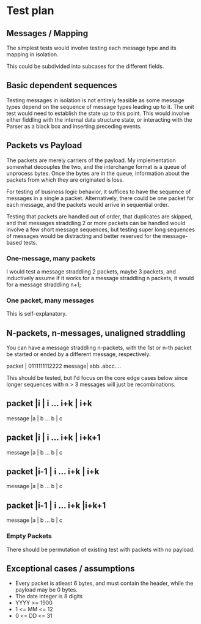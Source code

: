 # Test plan

## Messages / Mapping
The simplest tests would involve
testing each message type and its mapping in isolation.

This could be subdivided into subcases for the different fields.

## Basic dependent sequences
Testing messages in isolation is not entirely feasible as some message types depend on the sequence of message types leading up to it. The unit test would need to establish the state up to this point. This would involve either fiddling with the internal data structure state, 
or interacting with the Parser as a black box and inserting preceding events.

## Packets vs Payload

The packets are merely carriers of the payload. My implementation somewhat decouples the two, and the 
interchange format is a queue of unprocess bytes. Once the bytes are in the queue, information about the packets from which they are originated is loss. 

For testing of business logic behavior, it suffices to have the sequence of messages in a single a packet. Alternatively, there could
be one packet for each message, and the packets would arrive in sequential order.

Testing that packets are handled out of order, that duplicates are skipped, and that messages straddling 2 or more packets can be handled would involve a few short message sequences, but testing super long sequences of messages would be distracting and better reserved for the message-based tests.

### One-message, many packets
I would test a message straddling 2 packets, maybe 3 packets, and inductively assume if it works for a message straddling n packets, it would for a message straddling n+1;

### One packet, many messages

This is self-explanatory.

## N-packets, n-messages, unaligned straddling

You can have a message straddling 
n-packets, with the 1st or n-th packet be started or ended by a different message, respectively.

packet | 0111111112222
message| abb..abcc....

This should be tested, but I'd focus 
on the core edge cases below since 
longer sequences with n > 3 messages will just be recombinations.

packet  |i   | i  ... i+k | i+k
----------------------------
message |a   | b  ...  b  | c

packet  |i   | i  ... i+k | i+k+1
----------------------------
message |a   | b  ...  b  | c

packet  |i-1 | i  ... i+k | i+k
----------------------------
message |a   | b  ...  b  | c

packet  |i-1 | i  ... i+k |i+k+1
----------------------------
message |a   | b  ...  b  | c

### Empty Packets

There should be permutation of existing test with packets with 
no payload.

## Exceptional cases / assumptions

- Every packet is atleast 6 bytes, 
  and must contain the header, while
  the payload may be 0 bytes.
- The date integer is 8 digits
- YYYY >= 1900
- 1 <= MM <= 12
- 0 <= DD <= 31

